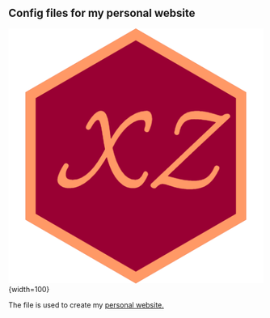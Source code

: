 ## Config files for my personal website ##
![](icon_color.png){width=100}

The file is used to create my [personal website.](http://xinzhuo.work)


